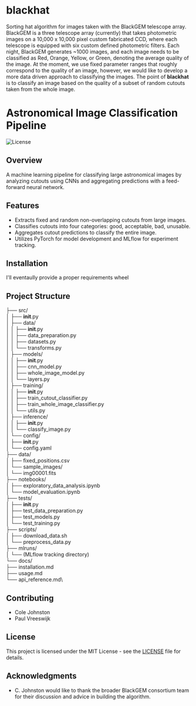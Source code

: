 # blackhat

Sorting hat algorithm for images taken with the BlackGEM telescope array. BlackGEM is a three telescope array (currently) that takes photometric images on a 10,000 x 10,000 pixel custom fabricated CCD, where each telescope is equipped with six custom defined photometric filters. Each night, BlackGEM generates ~1000 images, and each image needs to be classified as Red, Orange, Yellow, or Green, denoting the average quality of the image. At the moment, we use fixed parameter ranges that roughly correspond to the quality of an image, however, we would like to develop a more data driven approach to classifying the images. The point of __blackhat__ is to classify an image based on the quality of a subset of random cutouts taken from the whole image. 


# Astronomical Image Classification Pipeline

![License](https://img.shields.io/badge/license-MIT-blue.svg)

## Overview

A machine learning pipeline for classifying large astronomical images by analyzing cutouts using CNNs and aggregating predictions with a feed-forward neural network.

## Features

- Extracts fixed and random non-overlapping cutouts from large images.
- Classifies cutouts into four categories: good, acceptable, bad, unusable.
- Aggregates cutout predictions to classify the entire image.
- Utilizes PyTorch for model development and MLflow for experiment tracking.

## Installation

I'll eventaully provide a proper requirements wheel

## Project Structure

├── src/\
│   ├── __init__.py\
│   ├── data/\
│   │   ├── __init__.py\
│   │   ├── data_preparation.py\
│   │   ├── datasets.py\
│   │   └── transforms.py\
│   ├── models/\
│   │   ├── __init__.py\
│   │   ├── cnn_model.py\
│   │   ├── whole_image_model.py\
│   │   └── layers.py\
│   ├── training/\
│   │   ├── __init__.py\
│   │   ├── train_cutout_classifier.py\
│   │   ├── train_whole_image_classifier.py\
│   │   └── utils.py\
│   ├── inference/\
│   │   ├── __init__.py\
│   │   └── classify_image.py\
│   └── config/\
│       ├── __init__.py\
│       └── config.yaml\
├── data/\
│   ├── fixed_positions.csv\
│   └── sample_images/\
│       └── img00001.fits\
├── notebooks/\
│   ├── exploratory_data_analysis.ipynb\
│   └── model_evaluation.ipynb\
├── tests/\
│   ├── __init__.py\
│   ├── test_data_preparation.py\
│   ├── test_models.py\
│   └── test_training.py\
├── scripts/\
│   ├── download_data.sh\
│   └── preprocess_data.py\
├── mlruns/\
│   └── (MLflow tracking directory)\
└── docs/\
    ├── installation.md\
    ├── usage.md\
    └── api_reference.md\


## Contributing

 - Cole Johnston
 - Paul Vreeswijk


## License

This project is licensed under the MIT License - see the [LICENSE](LICENSE) file for details.

## Acknowledgments

 - C. Johnston would like to thank the broader BlackGEM consortium team for their discussion and advice in building the algorithm. 

